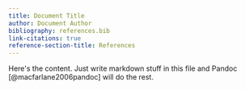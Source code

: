```yaml
---
title: Document Title
author: Document Author
bibliography: references.bib
link-citations: true
reference-section-title: References
---
```


Here's the content. Just write markdown stuff in this file and Pandoc
[@macfarlane2006pandoc] will do the rest.


